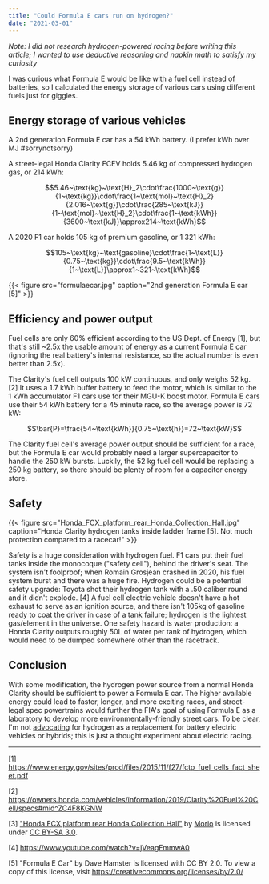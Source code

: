 ```yaml
---
title: "Could Formula E cars run on hydrogen?"
date: "2021-03-01"
---
```


*Note: I did not research hydrogen-powered racing before writing this article; I wanted to use deductive reasoning and napkin math to satisfy my curiosity*

I was curious what Formula E would be like with a fuel cell instead of batteries, so I calculated the energy storage of various cars using different fuels just for giggles. 

## Energy storage of various vehicles

A 2nd generation Formula E car has a 54 kWh battery. (I prefer kWh over MJ #sorrynotsorry)

A street-legal Honda Clarity FCEV holds 5.46 kg of compressed hydrogen gas, or 214 kWh:

$$5.46~\text{kg}~\text{H}_2\cdot\frac{1000~\text{g}}{1~\text{kg}}\cdot\frac{1~\text{mol}~\text{H}_2}{2.016~\text{g}}\cdot\frac{285~\text{kJ}}{1~\text{mol}~\text{H}_2}\cdot\frac{1~\text{kWh}}{3600~\text{kJ}}\approx214~\text{kWh}$$

A 2020 F1 car holds 105 kg of premium gasoline, or 1 321 kWh:

$$105~\text{kg}~\text{gasoline}\cdot\frac{1~\text{L}}{0.75~\text{kg}}\cdot\frac{9.5~\text{kWh}}{1~\text{L}}\approx1~321~\text{kWh}$$

{{< figure src="formulaecar.jpg" caption="2nd generation Formula E car [5]" >}}

## Efficiency and power output

Fuel cells are only 60% efficient according to the US Dept. of Energy [1], but that's still ~2.5x the usable amount of energy as a current Formula E car (ignoring the real battery's internal resistance, so the actual number is even better than 2.5x).

The Clarity's fuel cell outputs 100 kW continuous, and only weighs 52 kg. [2] It uses a 1.7 kWh buffer battery to feed the motor, which is similar to the 1 kWh accumulator F1 cars use for their MGU-K boost motor. Formula E cars use their 54 kWh battery for a 45 minute race, so the average power is 72 kW:

$$\bar{P}=\frac{54~\text{kWh}}{0.75~\text{h}}=72~\text{kW}$$

The Clarity fuel cell's average power output should be sufficient for a race, but the Formula E car would probably need a larger supercapacitor to handle the 250 kW bursts. Luckily, the 52 kg fuel cell would be replacing a 250 kg battery, so there should be plenty of room for a capacitor energy store. 

## Safety

{{< figure src="Honda_FCX_platform_rear_Honda_Collection_Hall.jpg" caption="Honda Clarity hydrogen tanks inside ladder frame [5]. Not much protection compared to a racecar!" >}}

Safety is a huge consideration with hydrogen fuel. F1 cars put their fuel tanks inside the monocoque ("safety cell"), behind the driver's seat. The system isn't foolproof; when Romain Grosjean crashed in 2020, his fuel system burst and there was a huge fire. Hydrogen could be a potential safety upgrade: Toyota shot their hydrogen tank with a .50 caliber round and it didn't explode. [4] A fuel cell electric vehicle doesn't have a hot exhaust to serve as an ignition source, and there isn't 105kg of gasoline ready to coat the driver in case of a tank failure; hydrogen is the lightest gas/element in the universe. One safety hazard is water production: a Honda Clarity outputs roughly 50L of water per tank of hydrogen, which would need to be dumped somewhere other than the racetrack.

## Conclusion

With some modification, the hydrogen power source from a normal Honda Clarity should be sufficient to power a Formula E car. The higher available energy could lead to faster, longer, and more exciting races, and street-legal spec powertrains would further the FIA's goal of using Formula E as a laboratory to develop more environmentally-friendly street cars. To be clear, I'm not [advocating](/pages/serieshybrids) for hydrogen as a replacement for battery electric vehicles or hybrids; this is just a thought experiment about electric racing. 

---

[1] https://www.energy.gov/sites/prod/files/2015/11/f27/fcto_fuel_cells_fact_sheet.pdf

[2] https://owners.honda.com/vehicles/information/2019/Clarity%20Fuel%20Cell/specs#mid^ZC4F8KGNW

[3] ["Honda FCX platform rear Honda Collection Hall"](https://commons.wikimedia.org/wiki/File:Honda_FCX_platform_rear_Honda_Collection_Hall.jpg) by [Morio](https://commons.wikimedia.org/wiki/User:Morio) is licensed under [CC BY-SA 3.0](https://creativecommons.org/licenses/by-sa/3.0/deed.en).

[4] https://www.youtube.com/watch?v=jVeagFmmwA0

[5] "Formula E Car" by Dave Hamster is licensed with CC BY 2.0. To view a copy of this license, visit https://creativecommons.org/licenses/by/2.0/
